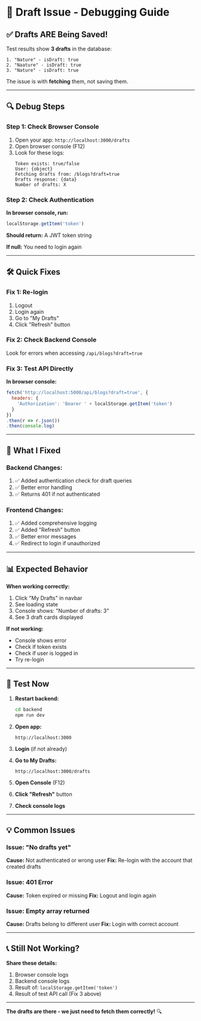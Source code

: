 # 🔧 Draft Issue - Debugging Guide

## ✅ Drafts ARE Being Saved!

Test results show **3 drafts** in the database:
```
1. "Nature" - isDraft: true
2. "Naature" - isDraft: true  
3. "Nature" - isDraft: true
```

The issue is with **fetching** them, not saving them.

---

## 🔍 Debug Steps

### Step 1: Check Browser Console

1. Open your app: `http://localhost:3000/drafts`
2. Open browser console (F12)
3. Look for these logs:
   ```
   Token exists: true/false
   User: {object}
   Fetching drafts from: /blogs?draft=true
   Drafts response: {data}
   Number of drafts: X
   ```

### Step 2: Check Authentication

**In browser console, run:**
```javascript
localStorage.getItem('token')
```

**Should return:** A JWT token string

**If null:** You need to login again

---

## 🛠️ Quick Fixes

### Fix 1: Re-login

1. Logout
2. Login again
3. Go to "My Drafts"
4. Click "Refresh" button

### Fix 2: Check Backend Console

Look for errors when accessing `/api/blogs?draft=true`

### Fix 3: Test API Directly

**In browser console:**
```javascript
fetch('http://localhost:5000/api/blogs?draft=true', {
  headers: {
    'Authorization': 'Bearer ' + localStorage.getItem('token')
  }
})
.then(r => r.json())
.then(console.log)
```

---

## 🎯 What I Fixed

### Backend Changes:
1. ✅ Added authentication check for draft queries
2. ✅ Better error handling
3. ✅ Returns 401 if not authenticated

### Frontend Changes:
1. ✅ Added comprehensive logging
2. ✅ Added "Refresh" button
3. ✅ Better error messages
4. ✅ Redirect to login if unauthorized

---

## 📊 Expected Behavior

**When working correctly:**
1. Click "My Drafts" in navbar
2. See loading state
3. Console shows: "Number of drafts: 3"
4. See 3 draft cards displayed

**If not working:**
- Console shows error
- Check if token exists
- Check if user is logged in
- Try re-login

---

## 🧪 Test Now

1. **Restart backend:**
   ```bash
   cd backend
   npm run dev
   ```

2. **Open app:**
   ```
   http://localhost:3000
   ```

3. **Login** (if not already)

4. **Go to My Drafts:**
   ```
   http://localhost:3000/drafts
   ```

5. **Open Console** (F12)

6. **Click "Refresh"** button

7. **Check console logs**

---

## 💡 Common Issues

### Issue: "No drafts yet"
**Cause:** Not authenticated or wrong user
**Fix:** Re-login with the account that created drafts

### Issue: 401 Error
**Cause:** Token expired or missing
**Fix:** Logout and login again

### Issue: Empty array returned
**Cause:** Drafts belong to different user
**Fix:** Login with correct account

---

## 📞 Still Not Working?

**Share these details:**
1. Browser console logs
2. Backend console logs
3. Result of: `localStorage.getItem('token')`
4. Result of test API call (Fix 3 above)

---

**The drafts are there - we just need to fetch them correctly!** 🔍
